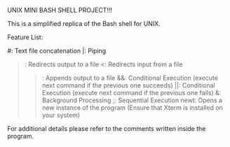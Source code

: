 UNIX MINI BASH SHELL PROJECT!!!

This is a simplified replica of the Bash shell for UNIX.


Feature List:

#: Text file concatenation
|: Piping
>: Redirects output to a file
<: Redirects input from a file
>>: Appends output to a file
&&: Conditional Execution (execute next command if the previous one succeeds)
||: Conditional Execution (execute next command if the previous one fails)
&: Background Processing
;: Sequential Execution
newt: Opens a new instance of the program (Ensure that Xterm is installed on your system)


For additional details please refer to the comments written inside the program.
